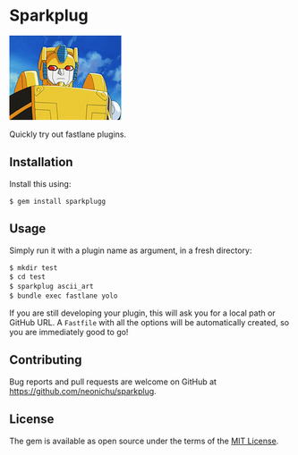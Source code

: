 # Sparkplug

![Sparkplug from Transformers](sparkplug.jpg)

Quickly try out fastlane plugins.

## Installation

Install this using:

    $ gem install sparkplugg

## Usage

Simply run it with a plugin name as argument, in a fresh directory:

```bash
$ mkdir test
$ cd test
$ sparkplug ascii_art
$ bundle exec fastlane yolo
```

If you are still developing your plugin, this will ask you for a local path or GitHub URL. A `Fastfile` with all the options will be automatically created, so you are immediately good to go!

## Contributing

Bug reports and pull requests are welcome on GitHub at <https://github.com/neonichu/sparkplug>.


## License

The gem is available as open source under the terms of the [MIT License](http://opensource.org/licenses/MIT).
